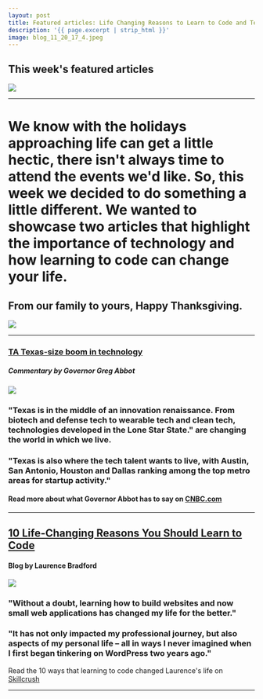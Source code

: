 ```yaml
---
layout: post
title: Featured articles: Life Changing Reasons to Learn to Code and Texas Technology Growth
description: '{{ page.excerpt | strip_html }}'
image: blog_11_20_17_4.jpeg
---
```

## This week's featured articles

<div class="col-sm-12">
  <img class="img-responsive" src="/assets/images/blog_11_20_17_4.jpeg" /> 
</div>

---

# We know with the holidays approaching life can get a little hectic, there isn't always time to attend the events we'd like. So, this week we decided to do something a little different. We wanted to showcase two articles that highlight the importance of technology and how learning to code can change your life. 
## From our family to yours, Happy Thanksgiving.

<div class="col-sm-12">
  <img class="img-responsive" src="/assets/images/Blog_11_20_17_3.jpeg" /> 
</div>

---


### [TA Texas-size boom in technology](https://www.cnbc.com/2017/07/11/gov-greg-abbott-why-texas-is-the-top-technology-state-in-us.html)
##### Commentary by Governor Greg Abbot

<div class="col-sm-5">
  <img class="img-responsive" src="/assets/images/blog_11_20_17_1.jpeg" /> 
</div>


### "Texas is in the middle of an innovation renaissance. From biotech and defense tech to wearable tech and clean tech, technologies developed in the Lone Star State." are changing the world in which we live.

### "Texas is also where the tech talent wants to live, with Austin, San Antonio, Houston and Dallas ranking among the top metro areas for startup activity."

#### Read more about what Governor Abbot has to say on [CNBC.com](https://www.cnbc.com/2017/07/11/gov-greg-abbott-why-texas-is-the-top-technology-state-in-us.html)



---

## [10 Life-Changing Reasons You Should Learn to Code](https://skillcrush.com/2015/01/28/laurence-bradford-10-reasons/) 
#### Blog by Laurence Bradford

<div class="col-sm-5">
  <img class="img-responsive" src="/assets/images/Blog_11_20_17_2.jpg" /> 
</div>

### "Without a doubt, learning how to build websites and now small web applications has changed my life for the better."
### "It has not only impacted my professional journey, but also aspects of my personal life – all in ways I never imagined when I first began tinkering on WordPress two years ago."

Read the 10 ways that learning to code changed Laurence's life on [Skillcrush](https://skillcrush.com/2015/01/28/laurence-bradford-10-reasons/)


---
